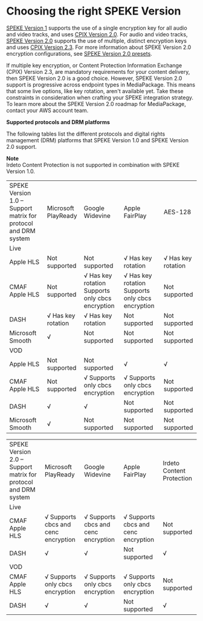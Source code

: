 # Choosing the right SPEKE Version<a name="encryption-choosing-speke-version"></a>

[SPEKE Version 1](https://docs.aws.amazon.com/speke/latest/documentation/the-speke-api.html) supports the use of a single encryption key for all audio and video tracks, and uses [CPIX Version 2\.0](https://dashif.org/docs/DASH-IF-CPIX-v2-0.pdf)\. For audio and video tracks, [SPEKE Version 2\.0](https://docs.aws.amazon.com/speke/latest/documentation/the-speke-api-v2.html) supports the use of multiple, distinct encryption keys and uses [CPIX Version 2\.3](https://dashif.org/docs/CPIX2.3/Cpix.html)\. For more information about SPEKE Version 2\.0 encryption configurations, see [SPEKE Version 2\.0 presets](drm-content-speke-v2-presets.md)\.

If multiple key encryption, or Content Protection Information Exchange \(CPIX\) Version 2\.3, are mandatory requirements for your content delivery, then SPEKE Version 2\.0 is a good choice\. However, SPEKE Version 2\.0 support is progressive across endpoint types in MediaPackage\. This means that some live options, like key rotation, aren't available yet\. Take these constraints in consideration when crafting your SPEKE integration strategy\. To learn more about the SPEKE Version 2\.0 roadmap for MediaPackage, contact your AWS account team\.

**Supported protocols and DRM platforms**

The following tables list the different protocols and digital rights management \(DRM\) platforms that SPEKE Version 1\.0 and SPEKE Version 2\.0 support\.

**Note**  
Irdeto Content Protection is not supported in combination with SPEKE Version 1\.0\.


|  |  |  |  |  | 
| --- |--- |--- |--- |--- |
| SPEKE Version 1\.0 – Support matrix for protocol and DRM system | Microsoft PlayReady | Google Widevine | Apple FairPlay | AES\-128 | 
| Live | 
| Apple HLS | Not supported | Not supported |  √ Has key rotation  |  √  Has key rotation  | 
| CMAF Apple HLS | Not supported |  √ Has key rotation Supports only cbcs encryption  |  √ Has key rotation Supports only cbcs encryption  | Not supported | 
| DASH |  √  Has key rotation  |  √ Has key rotation  | Not supported | Not supported | 
| Microsoft Smooth | √ | Not supported | Not supported | Not supported | 
| VOD | 
| Apple HLS | Not supported | Not supported | √ | √ | 
| CMAF Apple HLS | Not supported |  √ Supports only cbcs encryption  |  √ Supports only cbcs encryption  | Not supported | 
| DASH | √ | √ | Not supported | Not supported | 
| Microsoft Smooth | √ | Not supported | Not supported | Not supported | 


|  |  |  |  |  | 
| --- |--- |--- |--- |--- |
| SPEKE Version 2\.0 – Support matrix for protocol and DRM system | Microsoft PlayReady | Google Widevine | Apple FairPlay | Irdeto Content Protection | 
| Live | 
| CMAF Apple HLS |  √ Supports cbcs and cenc encryption  |  √ Supports cbcs and cenc encryption  |  √ Supports cbcs and cenc encryption  | Not supported | 
| DASH | √ | √ | Not supported | √ | 
| VOD | 
| CMAF Apple HLS |  √ Supports only cbcs encryption  |  √ Supports only cbcs encryption  |  √ Supports only cbcs encryption  | Not supported | 
| DASH | √ | √ | Not supported | √ | 
